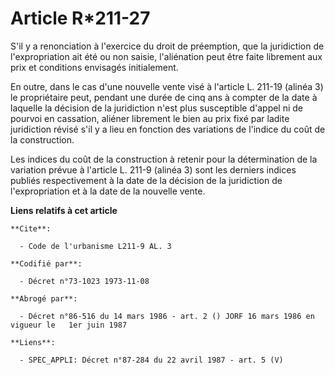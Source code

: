 # Article R*211-27

S'il y a renonciation à l'exercice du droit de préemption, que la juridiction de l'expropriation ait été ou non saisie,
l'aliénation peut être faite librement aux prix et conditions envisagés initialement.

En outre, dans le cas d'une nouvelle vente visé à l'article L. 211-19 (alinéa 3) le propriétaire peut, pendant une durée de
cinq ans à compter de la date à laquelle la décision de la juridiction n'est plus susceptible d'appel ni de pourvoi en
cassation, aliéner librement le bien au prix fixé par ladite juridiction révisé s'il y a lieu en fonction des variations de
l'indice du coût de la construction.

Les indices du coût de la construction à retenir pour la détermination de la variation prévue à l'article L. 211-9 (alinéa 3)
sont les derniers indices publiés respectivement à la date de la décision de la juridiction de l'expropriation et à la date
de la nouvelle vente.

**Liens relatifs à cet article**

	**Cite**:

	  - Code de l'urbanisme L211-9 AL. 3

	**Codifié par**:

	  - Décret n°73-1023 1973-11-08

	**Abrogé par**:

	  - Décret n°86-516 du 14 mars 1986 - art. 2 () JORF 16 mars 1986 en vigueur le   1er juin 1987

	**Liens**:

	  - SPEC_APPLI: Décret n°87-284 du 22 avril 1987 - art. 5 (V)
